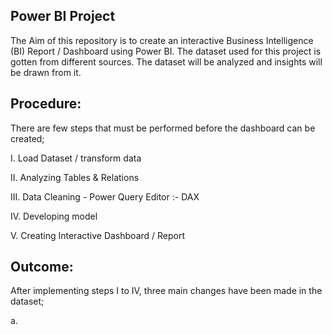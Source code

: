 ## Power BI Project
The Aim of this repository is to create an interactive Business Intelligence (BI) Report / Dashboard using Power BI.
The dataset used for this project is gotten from different sources. The dataset will be analyzed and insights will be drawn from it.

## Procedure:
There are few steps that must be performed before the dashboard can be created;

I. Load Dataset / transform data

II. Analyzing Tables & Relations

III. Data Cleaning - Power Query Editor :- DAX

IV. Developing model

V. Creating Interactive Dashboard / Report

## Outcome:
After implementing steps I to IV, three main changes have been made in the dataset;

a. 
